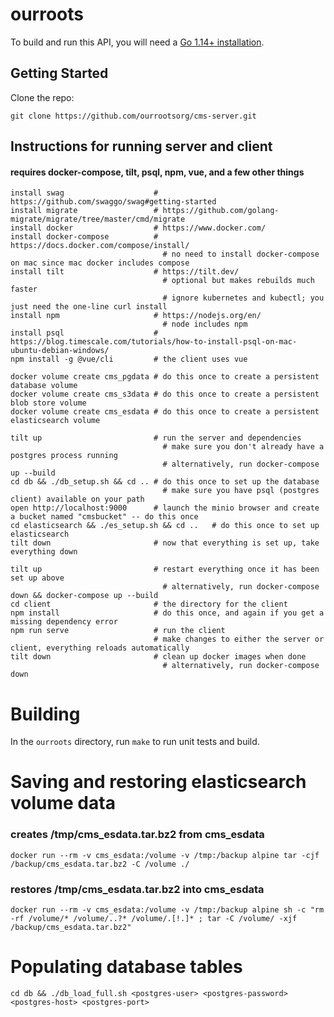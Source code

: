 # ourroots

To build and run this API, you will need a [Go 1.14+ installation](https://golang.org/dl/). 

## Getting Started

Clone the repo:
```
git clone https://github.com/ourrootsorg/cms-server.git
```

## Instructions for running server and client 
#### requires docker-compose, tilt, psql, npm, vue, and a few other things

```
install swag                    # https://github.com/swaggo/swag#getting-started
install migrate                 # https://github.com/golang-migrate/migrate/tree/master/cmd/migrate
install docker                  # https://www.docker.com/ 
install docker-compose          # https://docs.docker.com/compose/install/
                                  # no need to install docker-compose on mac since mac docker includes compose
install tilt                    # https://tilt.dev/
                                  # optional but makes rebuilds much faster
                                  # ignore kubernetes and kubectl; you just need the one-line curl install
install npm                     # https://nodejs.org/en/ 
                                  # node includes npm
install psql                    # https://blog.timescale.com/tutorials/how-to-install-psql-on-mac-ubuntu-debian-windows/
npm install -g @vue/cli         # the client uses vue

docker volume create cms_pgdata # do this once to create a persistent database volume
docker volume create cms_s3data # do this once to create a persistent blob store volume
docker volume create cms_esdata # do this once to create a persistent elasticsearch volume

tilt up                         # run the server and dependencies
                                  # make sure you don't already have a postgres process running
                                  # alternatively, run docker-compose up --build
cd db && ./db_setup.sh && cd .. # do this once to set up the database
                                  # make sure you have psql (postgres client) available on your path
open http://localhost:9000      # launch the minio browser and create a bucket named "cmsbucket" -- do this once
cd elasticsearch && ./es_setup.sh && cd ..   # do this once to set up elasticsearch
tilt down                       # now that everything is set up, take everything down

tilt up                         # restart everything once it has been set up above
                                  # alternatively, run docker-compose down && docker-compose up --build
cd client                       # the directory for the client
npm install                     # do this once, and again if you get a missing dependency error
npm run serve                   # run the client
                                # make changes to either the server or client, everything reloads automatically
tilt down                       # clean up docker images when done
                                  # alternatively, run docker-compose down
```

# Building 

In the `ourroots` directory, run `make` to run unit tests and build.

# Saving and restoring elasticsearch volume data
### creates /tmp/cms_esdata.tar.bz2 from cms_esdata
```
docker run --rm -v cms_esdata:/volume -v /tmp:/backup alpine tar -cjf /backup/cms_esdata.tar.bz2 -C /volume ./
```
### restores /tmp/cms_esdata.tar.bz2 into cms_esdata
```
docker run --rm -v cms_esdata:/volume -v /tmp:/backup alpine sh -c "rm -rf /volume/* /volume/..?* /volume/.[!.]* ; tar -C /volume/ -xjf /backup/cms_esdata.tar.bz2"
```

# Populating database tables

```
cd db && ./db_load_full.sh <postgres-user> <postgres-password> <postgres-host> <postgres-port>
```
